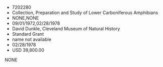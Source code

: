 * 7202280
* Collection, Preparation and Study of Lower Carboniferous Amphibians
* NONE,NONE
* 09/01/1972,02/28/1978
* David Dunkle, Cleveland Museum of Natural History
* Standard Grant
* name not available
* 02/28/1978
* USD 39,800.00

NONE